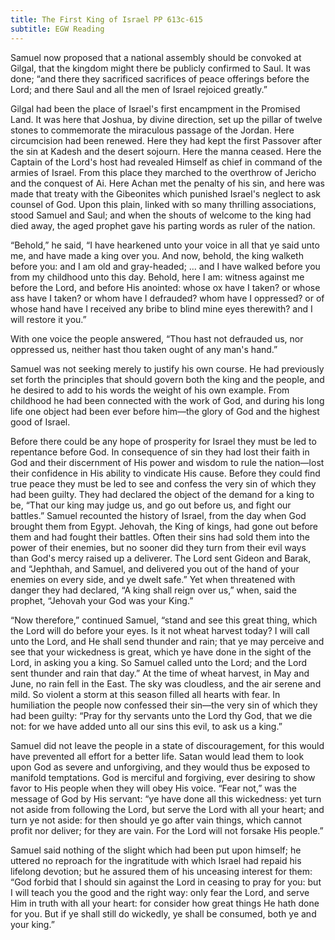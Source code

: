 ```yaml
---
title: The First King of Israel PP 613c-615
subtitle: EGW Reading
---
```


Samuel now proposed that a national assembly should be convoked at Gilgal, that the kingdom might there be publicly confirmed to Saul. It was done; “and there they sacrificed sacrifices of peace offerings before the Lord; and there Saul and all the men of Israel rejoiced greatly.”

Gilgal had been the place of Israel's first encampment in the Promised Land. It was here that Joshua, by divine direction, set up the pillar of twelve stones to commemorate the miraculous passage of the Jordan. Here circumcision had been renewed. Here they had kept the first Passover after the sin at Kadesh and the desert sojourn. Here the manna ceased. Here the Captain of the Lord's host had revealed Himself as chief in command of the armies of Israel. From this place they marched to the overthrow of Jericho and the conquest of Ai. Here Achan met the penalty of his sin, and here was made that treaty with the Gibeonites which punished Israel's neglect to ask counsel of God. Upon this plain, linked with so many thrilling associations, stood Samuel and Saul; and when the shouts of welcome to the king had died away, the aged prophet gave his parting words as ruler of the nation.

“Behold,” he said, “I have hearkened unto your voice in all that ye said unto me, and have made a king over you. And now, behold, the king walketh before you: and I am old and gray-headed; ... and I have walked before you from my childhood unto this day. Behold, here I am: witness against me before the Lord, and before His anointed: whose ox have I taken? or whose ass have I taken? or whom have I defrauded? whom have I oppressed? or of whose hand have I received any bribe to blind mine eyes therewith? and I will restore it you.”

With one voice the people answered, “Thou hast not defrauded us, nor oppressed us, neither hast thou taken ought of any man's hand.”

Samuel was not seeking merely to justify his own course. He had previously set forth the principles that should govern both the king and the people, and he desired to add to his words the weight of his own example. From childhood he had been connected with the work of God, and during his long life one object had been ever before him—the glory of God and the highest good of Israel.

Before there could be any hope of prosperity for Israel they must be led to repentance before God. In consequence of sin they had lost their faith in God and their discernment of His power and wisdom to rule the nation—lost their confidence in His ability to vindicate His cause. Before they could find true peace they must be led to see and confess the very sin of which they had been guilty. They had declared the object of the demand for a king to be, “That our king may judge us, and go out before us, and fight our battles.” Samuel recounted the history of Israel, from the day when God brought them from Egypt. Jehovah, the King of kings, had gone out before them and had fought their battles. Often their sins had sold them into the power of their enemies, but no sooner did they turn from their evil ways than God's mercy raised up a deliverer. The Lord sent Gideon and Barak, and “Jephthah, and Samuel, and delivered you out of the hand of your enemies on every side, and ye dwelt safe.” Yet when threatened with danger they had declared, “A king shall reign over us,” when, said the prophet, “Jehovah your God was your King.”

“Now therefore,” continued Samuel, “stand and see this great thing, which the Lord will do before your eyes. Is it not wheat harvest today? I will call unto the Lord, and He shall send thunder and rain; that ye may perceive and see that your wickedness is great, which ye have done in the sight of the Lord, in asking you a king. So Samuel called unto the Lord; and the Lord sent thunder and rain that day.” At the time of wheat harvest, in May and June, no rain fell in the East. The sky was cloudless, and the air serene and mild. So violent a storm at this season filled all hearts with fear. In humiliation the people now confessed their sin—the very sin of which they had been guilty: “Pray for thy servants unto the Lord thy God, that we die not: for we have added unto all our sins this evil, to ask us a king.”

Samuel did not leave the people in a state of discouragement, for this would have prevented all effort for a better life. Satan would lead them to look upon God as severe and unforgiving, and they would thus be exposed to manifold temptations. God is merciful and forgiving, ever desiring to show favor to His people when they will obey His voice. “Fear not,” was the message of God by His servant: “ye have done all this wickedness: yet turn not aside from following the Lord, but serve the Lord with all your heart; and turn ye not aside: for then should ye go after vain things, which cannot profit nor deliver; for they are vain. For the Lord will not forsake His people.”

Samuel said nothing of the slight which had been put upon himself; he uttered no reproach for the ingratitude with which Israel had repaid his lifelong devotion; but he assured them of his unceasing interest for them: “God forbid that I should sin against the Lord in ceasing to pray for you: but I will teach you the good and the right way: only fear the Lord, and serve Him in truth with all your heart: for consider how great things He hath done for you. But if ye shall still do wickedly, ye shall be consumed, both ye and your king.”